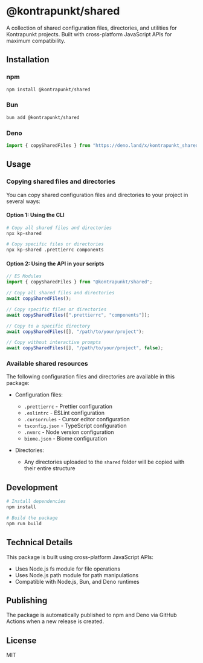 # @kontrapunkt/shared

A collection of shared configuration files, directories, and utilities for Kontrapunkt projects. Built with cross-platform JavaScript APIs for maximum compatibility.

## Installation

### npm

```bash
npm install @kontrapunkt/shared
```

### Bun

```bash
bun add @kontrapunkt/shared
```

### Deno

```ts
import { copySharedFiles } from "https://deno.land/x/kontrapunkt_shared/index.ts";
```

## Usage

### Copying shared files and directories

You can copy shared configuration files and directories to your project in several ways:

#### Option 1: Using the CLI

```bash
# Copy all shared files and directories
npx kp-shared

# Copy specific files or directories
npx kp-shared .prettierrc components
```

#### Option 2: Using the API in your scripts

```typescript
// ES Modules
import { copySharedFiles } from "@kontrapunkt/shared";

// Copy all shared files and directories
await copySharedFiles();

// Copy specific files or directories
await copySharedFiles([".prettierrc", "components"]);

// Copy to a specific directory
await copySharedFiles([], "/path/to/your/project");

// Copy without interactive prompts
await copySharedFiles([], "/path/to/your/project", false);
```

### Available shared resources

The following configuration files and directories are available in this package:

- Configuration files:
  - `.prettierrc` - Prettier configuration
  - `.eslintrc` - ESLint configuration
  - `.cursorrules` - Cursor editor configuration
  - `tsconfig.json` - TypeScript configuration
  - `.nvmrc` - Node version configuration
  - `biome.json` - Biome configuration

- Directories:
  - Any directories uploaded to the `shared` folder will be copied with their entire structure

## Development

```bash
# Install dependencies
npm install

# Build the package
npm run build
```

## Technical Details

This package is built using cross-platform JavaScript APIs:

- Uses Node.js fs module for file operations
- Uses Node.js path module for path manipulations
- Compatible with Node.js, Bun, and Deno runtimes

## Publishing

The package is automatically published to npm and Deno via GitHub Actions when a new release is created.

## License

MIT
